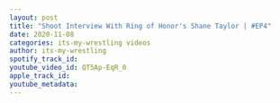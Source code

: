 ```yaml
---
layout: post
title: "Shoot Interview With Ring of Honor's Shane Taylor | #EP4"
date: 2020-11-08
categories: its-my-wrestling videos
author: its-my-wrestling
spotify_track_id: 
youtube_video_id: QT5Ap-EqR_0
apple_track_id: 
youtube_metadata: 
---
```

